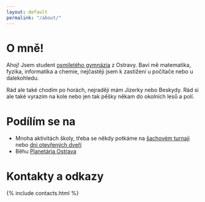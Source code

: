 ```yaml
---
layout: default
permalink: "/about/"
---
```


# O mně!

Ahoj! Jsem student [osmiletého gymnázia](https://www.gvoz.cz/) z Ostravy. Baví mě matematika, fyzika, informatika a chemie, nejčastěji jsem k zastižení u počítače nebo u dalekohledu.

Rád ale také chodím po horách, nejraději mám Jizerky nebo Beskydy. Rád si ale také vyrazím na kole nebo jen tak pěšky někam do okolních lesů a polí.

# Podílím se na

- Mnoha aktivitách školy, třeba se někdy potkáme na [šachovém turnaji](https://www.gvoz.cz/sachovy-turnaj-gvoz-open/) nebo [dni otevřených dveří](https://www.gvoz.cz/den-otevrenych-dveri-2022/)
- Běhu [Planetária Ostrava](https://planetko.cz/)

# Kontakty a odkazy
{% include contacts.html %}